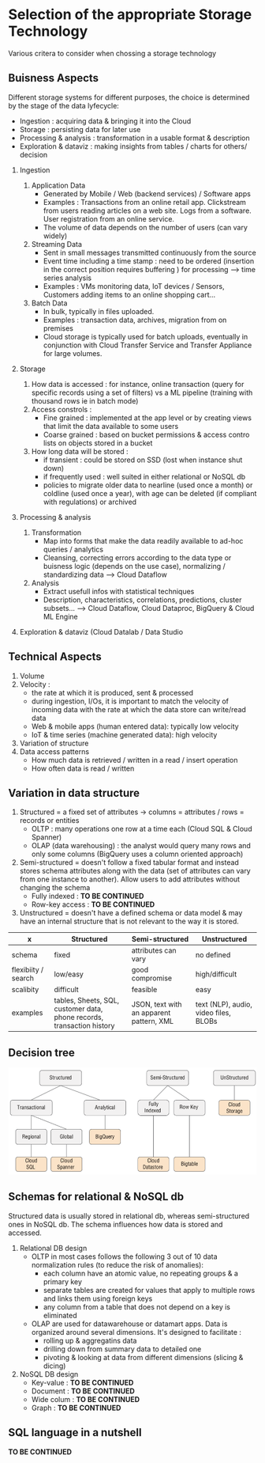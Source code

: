 # Selection of the appropriate Storage Technology

Various critera to consider when chossing a storage technology

## Buisness Aspects

Different storage systems for different purposes, the choice is determined by the stage of the data lyfecycle:
- Ingestion : acquiring data & bringing it into the Cloud
- Storage : persisting data for later use
- Processing & analysis : transformation in a usable format & description
- Exploration & dataviz : making insights from tables / charts for others/ decision

1. Ingestion

    1. Application Data
        - Generated by Mobile / Web (backend services) / Software apps
        - Examples : Transactions from an online retail app. Clickstream from users reading articles on a web site. Logs from a software. User registration from an online service.
        - The volume of data depends on the number of users (can vary widely)
    2. Streaming Data
        - Sent in small messages transmitted continuously from the source
        - Event time including a time stamp : need to be ordered (insertion in the correct position requires buffering ) for processing --> time series analysis
        - Examples : VMs monitoring data, IoT devices / Sensors, Customers adding items to an online shopping cart...
    3. Batch Data
        - In bulk, typically in files uploaded.
        - Examples : transaction data, archives, migration from on premises
        - Cloud storage is typically used for batch uploads, eventually in conjunction with Cloud Transfer Service and Transfer Appliance for large volumes.

2. Storage
    1. How data is accessed : for instance, online transaction (query for specific records using a set of filters) vs a ML pipeline (training with thousand rows ie in batch mode) 
    2. Access constrols :
        - Fine grained : implemented at the app level or by creating views that limit the data available to some users
        - Coarse grained : based on bucket permissions & access contro lists on objects stored in a bucket
    3. How long data will be stored :
        - if transient : could be stored on SSD (lost when instance shut down)
        - if frequently used : well suited in either relational or NoSQL db
        - policies to migrate older data to nearline (used once a month) or coldline (used once a year), with age can be deleted (if compliant with regulations) or archived 


3. Processing & analysis
    1. Transformation
        - Map into forms that make the data readily available to ad-hoc queries / analytics
        - Cleansing, correcting errors according to the data type or buisness logic (depends on the use case), normalizing / standardizing data --> Cloud Dataflow
    2. Analysis
        - Extract usefull infos with statistical techniques
        - Description, characteristics, correlations, predictions, cluster subsets... --> Cloud Dataflow, Cloud Dataproc, BigQuery & Cloud ML Engine
4. Exploration & dataviz (Cloud Datalab / Data Studio    


## Technical Aspects

1. Volume
2. Velocity : 
    - the rate at which it is produced, sent & processed
    - during ingestion, I/Os, it is important to match the velocity of incoming data with the rate at which the data store can write/read data
    - Web & mobile apps (human entered data): typically low velocity
    - IoT & time series (machine generated data): high velocity
3. Variation of structure
4. Data access patterns
    - How much data is retrieved / written in a read / insert operation
    - How often data is read / written

## Variation in data structure

1. Structured = a fixed set of attributes -> 
    columns = attributes / rows = records or entities
    - OLTP : many operations one row at a time each (Cloud SQL & Cloud Spanner)
    - OLAP (data warehousing) : the analyst would query many rows and only some columns (BigQuery uses a column oriented approach)
2. Semi-structured = doesn't follow a fixed tabular format and instead stores schema attributes along with the data (set of attributes can vary from one instance to another). Allow users to add attributes without changing the schema
    - Fully indexed : __TO BE CONTINUED__
    - Row-key access : __TO BE CONTINUED__
3. Unstructured = doesn't have a defined schema or data model & may have an internal structure that is not relevant to the way it is stored.


x       | Structured        | Semi-structured           | Unstructured  |
--------| ------------- |-------------| -----|
schema  | fixed      |  attributes can vary | no defined |
flexibiity / search   | low/easy      | good compromise      |   high/difficult |
scalibity   | difficult | feasible      |    easy |
examples   | tables, Sheets, SQL, customer data, phone records, transaction history | JSON, text with an apparent pattern, XML      |    text (NLP), audio, video files, BLOBs |


## Decision tree
    
![Example](pictures/decision_tree.png "Example")



## Schemas for relational & NoSQL db

Structured data is usually stored in relational db, whereas semi-structured ones in NoSQL db. The schema influences how data is stored and accessed.

1. Relational DB design
    - OLTP in most cases follows the following 3 out of 10 data normalization rules (to reduce the risk of anomalies):
        - each column have an atomic value, no repeating groups & a primary key
        - separate tables are created for values that apply to multiple rows and links them using foreign keys
        - any column from a table that does not depend on a key is eliminated 
    - OLAP are used for datawarehouse or datamart apps. Data is organized around several dimensions. It's designed to facilitate :
        - rolling up & aggregatins data
        - drilling down from summary data to detailed one
        - pivoting & looking at data from different dimensions (slicing & dicing)
2. NoSQL DB design
    - Key-value : __TO BE CONTINUED__
    - Document : __TO BE CONTINUED__
    - Wide colum : __TO BE CONTINUED__
    - Graph : __TO BE CONTINUED__



## SQL language in a nutshell
__TO BE CONTINUED__